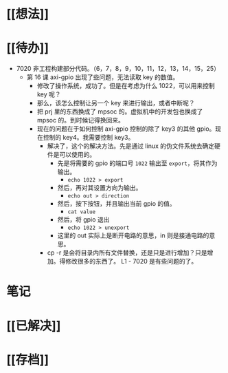 # [[想法]]

# [[待办]]
- 7020 非工程构建部分代码。（6，7，8，9，10，11，12，13，14，15，25）
	- 第 16 课 axi-gpio 出现了些问题，无法读取 key 的数值。
		- 修改了操作系统，成功了。但是在考虑为什么 1022，可以用来控制 key 呢？
		- 那么，该怎么控制让另一个 key 来进行输出，或者中断呢？
		- 把 prj 里的东西换成了 mpsoc 的。虚拟机中的开发包也换成了 mpsoc 的。到时候记得换回来。
		- 现在的问题在于如何控制 axi-gpio 控制的除了 key3 的其他 gpio。现在控制的 key4。我需要控制 key3。
			- 解决了，这个的解决方法。先是通过 linux 的伪文件系统去确定硬件是可以使用的。
				- 先是将需要的 gpio 的端口号 `1022` 输出至 `export`，将其作为输出。
					- `echo 1022 > export`
				- 然后，再对其设置方向为输出。
					- `echo out > direction`
				- 然后，按下按钮，并且输出当前 gpio 的值。
					- `cat value`
				- 然后，将 gpio 退出
					- `echo 1022 > unexport`
				- 这里的 out 实际上是断开电路的意思，in 则是接通电路的意思。
			- cp  -r 是会将目录内所有文件替换，还是只是进行增加？只是增加。得修改很多的东西了。 L1 - 7020 是有些问题的了。
# 笔记

# [[已解决]]

# [[存档]]